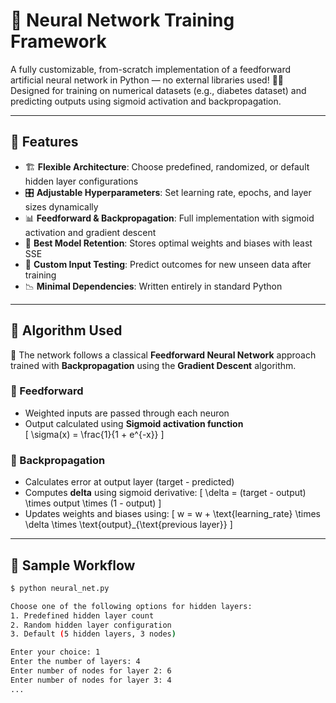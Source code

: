 # 🧠 Neural Network Training Framework

A fully customizable, from-scratch implementation of a feedforward artificial neural network in Python — no external libraries used! 🔧✨  
Designed for training on numerical datasets (e.g., diabetes dataset) and predicting outputs using sigmoid activation and backpropagation.

---

## 🚀 Features

- 🏗️ **Flexible Architecture**: Choose predefined, randomized, or default hidden layer configurations
- 🎛️ **Adjustable Hyperparameters**: Set learning rate, epochs, and layer sizes dynamically
- 📊 **Feedforward & Backpropagation**: Full implementation with sigmoid activation and gradient descent
- 💾 **Best Model Retention**: Stores optimal weights and biases with least SSE
- 🧪 **Custom Input Testing**: Predict outcomes for new unseen data after training
- 📉 **Minimal Dependencies**: Written entirely in standard Python

---

## 🧮 Algorithm Used

🧬 The network follows a classical **Feedforward Neural Network** approach trained with **Backpropagation** using the **Gradient Descent** algorithm.

### 🔁 Feedforward

- Weighted inputs are passed through each neuron
- Output calculated using **Sigmoid activation function**  
  \[
  \sigma(x) = \frac{1}{1 + e^{-x}}
  \]

### 🔄 Backpropagation

- Calculates error at output layer (target - predicted)
- Computes **delta** using sigmoid derivative:
  \[
  \delta = (target - output) \times output \times (1 - output)
  \]
- Updates weights and biases using:
  \[
  w = w + \text{learning_rate} \times \delta \times \text{output}\_{\text{previous layer}}
  \]

---

## 🔁 Sample Workflow

```bash
$ python neural_net.py

Choose one of the following options for hidden layers:
1. Predefined hidden layer count
2. Random hidden layer configuration
3. Default (5 hidden layers, 3 nodes)

Enter your choice: 1
Enter the number of layers: 4
Enter number of nodes for layer 2: 6
Enter number of nodes for layer 3: 4
...
```
